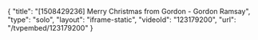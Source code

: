{
    "title": "[1508429236] Merry Christmas from Gordon - Gordon Ramsay",
    "type": "solo",
    "layout": "iframe-static",
    "videoId": "123179200",
    "url": "\/tvpembed\/123179200"
}